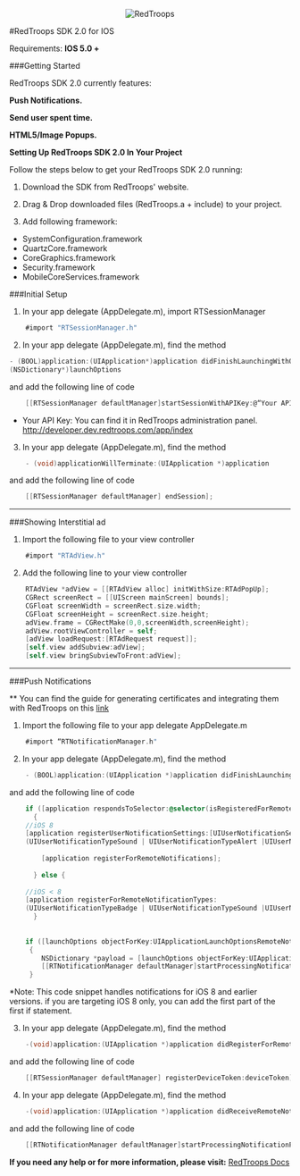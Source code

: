 <p align="center">
<img src="http://redtroops.com/images/logo.png" alt="RedTroops">
</p>


#RedTroops SDK 2.0 for IOS

Requirements: **IOS 5.0 +**

###Getting Started

RedTroops SDK 2.0 currently features:

**Push Notifications.**

**Send user spent time.**

**HTML5/Image Popups.**



**Setting Up RedTroops SDK 2.0 In Your Project**

Follow the steps below to get your RedTroops SDK 2.0 running:


1) Download the SDK from RedTroops' website.

2) Drag & Drop downloaded files (RedTroops.a + include) to your project.

3) Add following framework:

<ul>
<li>SystemConfiguration.framework</li>
<li>QuartzCore.framework</li>
<li>CoreGraphics.framework</li>
<li>Security.framework</li>
<li>MobileCoreServices.framework</li>
</ul>


###Initial Setup

1) In your app delegate (AppDelegate.m), import RTSessionManager

```objective-c
    #import "RTSessionManager.h"
```


2) In your app delegate (AppDelegate.m), find the method

```objective-c
- (BOOL)application:(UIApplication*)application didFinishLaunchingWithOptions:
(NSDictionary*)launchOptions
```

and add the following line of code
```objective-c
    [[RTSessionManager defaultManager]startSessionWithAPIKey:@“Your API KEY”];
```
* Your API Key: You can find it in RedTroops administration panel.
  http://developer.dev.redtroops.com/app/index


3) In your app delegate (AppDelegate.m), find the method

```objective-c
    - (void)applicationWillTerminate:(UIApplication *)application
```

and add the following line of code
```objective-c
    [[RTSessionManager defaultManager] endSession];
 ```

---------------

###Showing Interstitial ad

1) Import the following file to your view controller
```objective-c
    #import "RTAdView.h"
```

2) Add the following line to your view controller
```objective-c
    RTAdView *adView = [[RTAdView alloc] initWithSize:RTAdPopUp];
    CGRect screenRect = [[UIScreen mainScreen] bounds];
    CGFloat screenWidth = screenRect.size.width;
    CGFloat screenHeight = screenRect.size.height;
    adView.frame = CGRectMake(0,0,screenWidth,screenHeight);
    adView.rootViewController = self;
    [adView loadRequest:[RTAdRequest request]];
    [self.view addSubview:adView];
    [self.view bringSubviewToFront:adView];
```

---------------

###Push Notifications

** You can find the guide for generating certificates and integrating them with RedTroops on this [link](https://github.com/RedTroops/IOS-SDK/wiki/iOS-Push-Notification-Integration)

1) Import the following file to your app delegate AppDelegate.m
```objective-c
    #import “RTNotificationManager.h"
```

2) In your app delegate (AppDelegate.m), find the method
```objective-c
    - (BOOL)application:(UIApplication *)application didFinishLaunchingWithOptions:(NSDictionary *)launchOptions
```

and add the following line of code
```objective-c
    if ([application respondsToSelector:@selector(isRegisteredForRemoteNotifications)])
      {
	//iOS 8
	[application registerUserNotificationSettings:[UIUserNotificationSettings settingsForTypes:
	(UIUserNotificationTypeSound | UIUserNotificationTypeAlert |UIUserNotificationTypeBadge) categories:nil]];
        
        [application registerForRemoteNotifications];
        
      } else {
 
 	//iOS < 8
	[application registerForRemoteNotificationTypes:
	(UIUserNotificationTypeBadge | UIUserNotificationTypeSound |UIUserNotificationTypeAlert)];
      }
    
    
    if ([launchOptions objectForKey:UIApplicationLaunchOptionsRemoteNotificationKey])
     {
        NSDictionary *payload = [launchOptions objectForKey:UIApplicationLaunchOptionsRemoteNotificationKey];
        [[RTNotificationManager defaultManager]startProcessingNotificationPayload:payload];
     }
```
*Note: This code snippet handles notifications for iOS 8 and earlier versions. if you are targeting iOS 8 only, you can add the first part of the first if statement.


3) In your app delegate (AppDelegate.m), find the method
```objective-c
    -(void)application:(UIApplication *)application didRegisterForRemoteNotificationsWithDeviceToken:(NSData*)deviceToken
```
and add the following line of code
```objective-c
    [[RTSessionManager defaultManager] registerDeviceToken:deviceToken];
```

4) In your app delegate (AppDelegate.m), find the method
```objective-c
    -(void)application:(UIApplication *)application didReceiveRemoteNotification:(NSDictionary *)userInfo
```
and add the following line of code
```objective-c
    [[RTNotificationManager defaultManager]startProcessingNotificationPayload:userInfo];
```

**If you need any help or for more information, please visit:**  <a href="http://docs.redtroops.com" class="btn">RedTroops Docs</a>
